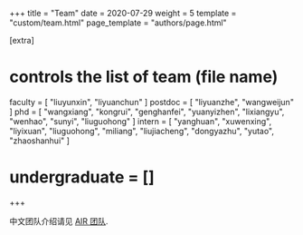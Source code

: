 +++
title = "Team"
date = 2020-07-29
weight = 5
template = "custom/team.html"
page_template = "authors/page.html"

[extra]
# controls the list of team (file name)
faculty = [
    "liuyunxin",
    "liyuanchun"
    ]
postdoc = [
    "liyuanzhe",
    "wangweijun"
]
phd = [
    "wangxiang",
    "kongrui",
    "genghanfei",
    "yuanyizhen",
    "lixiangyu",
    "wenhao",
    "sunyi",
    "liuguohong"
]
intern = [
    "yanghuan",
    "xuwenxing",
    "liyixuan",
    "liuguohong",
    "miliang",
    "liujiacheng",
    "dongyazhu",
    "yutao",
    "zhaoshanhui"
]
# undergraduate = []
+++

中文团队介绍请见 [AIR 团队](https://air.tsinghua.edu.cn/airtd/yjtd.htm).